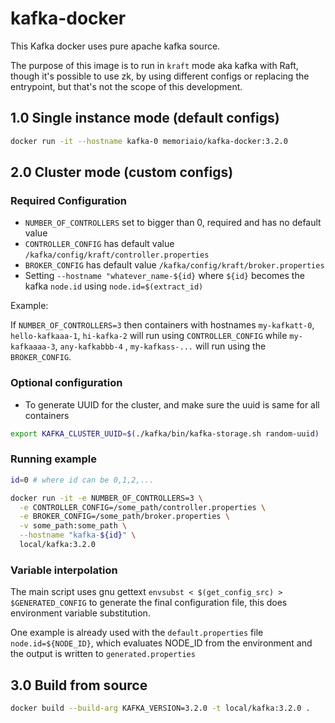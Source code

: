 # kafka-docker

This Kafka docker uses pure apache kafka source.

The purpose of this image is to run in `kraft` mode aka kafka with Raft, though it's possible to use zk, by using
different configs or replacing the entrypoint, but that's not the scope of this development.

## 1.0 Single instance mode (default configs)

```bash
docker run -it --hostname kafka-0 memoriaio/kafka-docker:3.2.0
```

## 2.0 Cluster mode (custom configs)

### Required Configuration

* `NUMBER_OF_CONTROLLERS` set to bigger than 0, required and has no default value
* `CONTROLLER_CONFIG` has default value `/kafka/config/kraft/controller.properties`
* `BROKER_CONFIG` has default value `/kafka/config/kraft/broker.properties`
* Setting `--hostname "whatever_name-${id}` where `${id}` becomes the kafka `node.id` using `node.id=$(extract_id)`

Example:

If `NUMBER_OF_CONTROLLERS=3` then containers with hostnames `my-kafkatt-0`, `hello-kafkaaa-1`, `hi-kafka-2` will run
using `CONTROLLER_CONFIG` while `my-kafkaaaa-3`, `any-kafkabbb-4` , `my-kafkass-...` will run using the `BROKER_CONFIG`.

### Optional configuration

* To generate UUID for the cluster, and make sure the uuid is same for all containers

```bash
export KAFKA_CLUSTER_UUID=$(./kafka/bin/kafka-storage.sh random-uuid)
```

### Running example

```bash
id=0 # where id can be 0,1,2,...

docker run -it -e NUMBER_OF_CONTROLLERS=3 \
  -e CONTROLLER_CONFIG=/some_path/controller.properties \
  -e BROKER_CONFIG=/some_path/broker.properties \
  -v some_path:some_path \
  --hostname "kafka-${id}" \
  local/kafka:3.2.0
```

### Variable interpolation

The main script uses gnu gettext `envsubst < $(get_config_src) > $GENERATED_CONFIG` to generate the final configuration
file, this does environment variable substitution.

One example is already used with the `default.properties` file  `node.id=${NODE_ID}`, which evaluates NODE_ID from the
environment and the output is written to `generated.properties`

## 3.0 Build from source

```bash
docker build --build-arg KAFKA_VERSION=3.2.0 -t local/kafka:3.2.0 .
```
